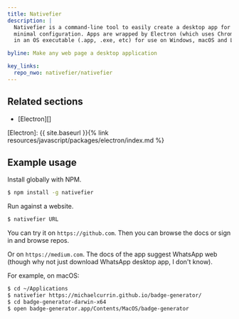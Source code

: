 ```yaml
---
title: Nativefier
description: |
  Nativefier is a command-line tool to easily create a desktop app for any web site with 
  minimal configuration. Apps are wrapped by Electron (which uses Chromium under the hood) 
  in an OS executable (.app, .exe, etc) for use on Windows, macOS and Linux.

byline: Make any web page a desktop application

key_links:
  repo_nwo: nativefier/nativefier
---
```



## Related sections

- [Electron][]

[Electron]: {{ site.baseurl }}{% link resources/javascript/packages/electron/index.md %}


## Example usage

Install globally with NPM.

```sh
$ npm install -g nativefier
```

Run against a website.

```sh
$ nativefier URL
```

You can try it on `https://github.com`. Then you can browse the docs or sign in and browse repos.

Or on `https://medium.com`. The docs of the app suggest WhatsApp web (though why not just download WhatsApp desktop app, I don't know).

For example, on macOS:

```sh
$ cd ~/Applications
$ nativefier https://michaelcurrin.github.io/badge-generator/
$ cd badge-generator-darwin-x64
$ open badge-generator.app/Contents/MacOS/badge-generator
```

